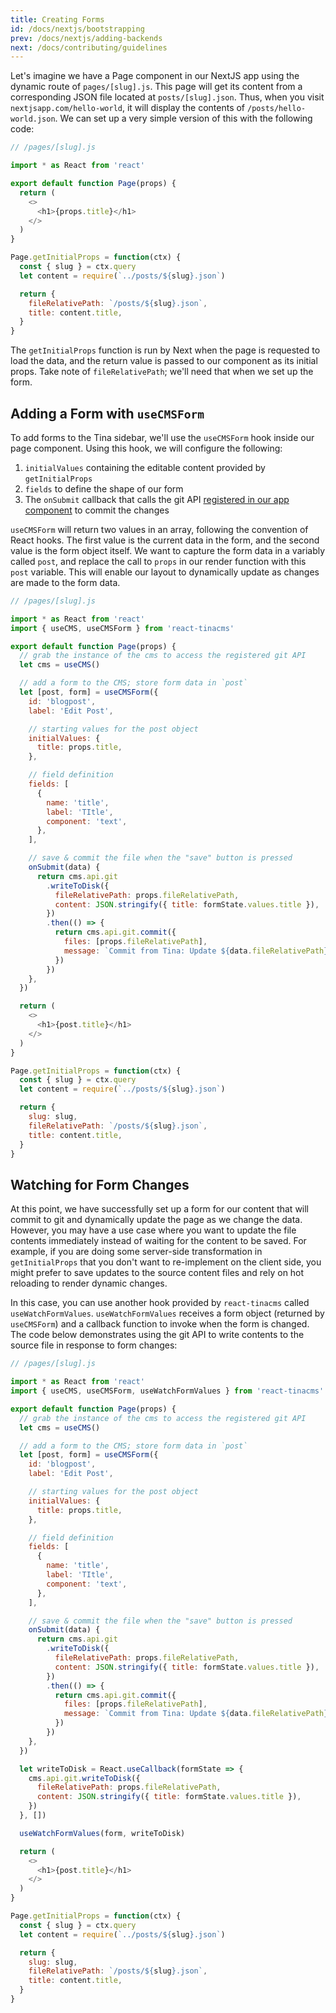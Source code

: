 ```yaml
---
title: Creating Forms
id: /docs/nextjs/bootstrapping
prev: /docs/nextjs/adding-backends
next: /docs/contributing/guidelines
---
```


Let's imagine we have a Page component in our NextJS app using the dynamic route of `pages/[slug].js`. This page will get its content from a corresponding JSON file located at `posts/[slug].json`. Thus, when you visit `nextjsapp.com/hello-world`, it will display the contents of `/posts/hello-world.json`. We can set up a very simple version of this with the following code:

```javascript
// /pages/[slug].js

import * as React from 'react'

export default function Page(props) {
  return (
    <>
      <h1>{props.title}</h1>
    </>
  )
}

Page.getInitialProps = function(ctx) {
  const { slug } = ctx.query
  let content = require(`../posts/${slug}.json`)

  return {
    fileRelativePath: `/posts/${slug}.json`,
    title: content.title,
  }
}
```

The `getInitialProps` function is run by Next when the page is requested to load the data, and the return value is passed to our component as its initial props. Take note of `fileRelativePath`; we'll need that when we set up the form.

## Adding a Form with `useCMSForm`

To add forms to the Tina sidebar, we'll use the `useCMSForm` hook inside our page component. Using this hook, we will configure the following:

1. `initialValues` containing the editable content provided by `getInitialProps`
2. `fields` to define the shape of our form
3. The `onSubmit` callback that calls the git API [registered in our app component](./adding-backends.md) to commit the changes

`useCMSForm` will return two values in an array, following the convention of React hooks. The first value is the current data in the form, and the second value is the form object itself. We want to capture the form data in a variably called `post`, and replace the call to `props` in our render function with this `post` variable. This will enable our layout to dynamically update as changes are made to the form data.

```javascript
// /pages/[slug].js

import * as React from 'react'
import { useCMS, useCMSForm } from 'react-tinacms'

export default function Page(props) {
  // grab the instance of the cms to access the registered git API
  let cms = useCMS()

  // add a form to the CMS; store form data in `post`
  let [post, form] = useCMSForm({
    id: 'blogpost',
    label: 'Edit Post',

    // starting values for the post object
    initialValues: {
      title: props.title,
    },

    // field definition
    fields: [
      {
        name: 'title',
        label: 'TItle',
        component: 'text',
      },
    ],

    // save & commit the file when the "save" button is pressed
    onSubmit(data) {
      return cms.api.git
        .writeToDisk({
          fileRelativePath: props.fileRelativePath,
          content: JSON.stringify({ title: formState.values.title }),
        })
        .then(() => {
          return cms.api.git.commit({
            files: [props.fileRelativePath],
            message: `Commit from Tina: Update ${data.fileRelativePath}`,
          })
        })
    },
  })

  return (
    <>
      <h1>{post.title}</h1>
    </>
  )
}

Page.getInitialProps = function(ctx) {
  const { slug } = ctx.query
  let content = require(`../posts/${slug}.json`)

  return {
    slug: slug,
    fileRelativePath: `/posts/${slug}.json`,
    title: content.title,
  }
}
```

## Watching for Form Changes

At this point, we have successfully set up a form for our content that will commit to git and dynamically update the page as we change the data. However, you may have a use case where you want to update the file contents immediately instead of waiting for the content to be saved. For example, if you are doing some server-side transformation in `getInitialProps` that you don't want to re-implement on the client side, you might prefer to save updates to the source content files and rely on hot reloading to render dynamic changes.

In this case, you can use another hook provided by `react-tinacms` called `useWatchFormValues`. `useWatchFormValues` receives a form object (returned by `useCMSForm`) and a callback function to invoke when the form is changed. The code below demonstrates using the git API to write contents to the source file in response to form changes:

```javascript
// /pages/[slug].js

import * as React from 'react'
import { useCMS, useCMSForm, useWatchFormValues } from 'react-tinacms'

export default function Page(props) {
  // grab the instance of the cms to access the registered git API
  let cms = useCMS()

  // add a form to the CMS; store form data in `post`
  let [post, form] = useCMSForm({
    id: 'blogpost',
    label: 'Edit Post',

    // starting values for the post object
    initialValues: {
      title: props.title,
    },

    // field definition
    fields: [
      {
        name: 'title',
        label: 'TItle',
        component: 'text',
      },
    ],

    // save & commit the file when the "save" button is pressed
    onSubmit(data) {
      return cms.api.git
        .writeToDisk({
          fileRelativePath: props.fileRelativePath,
          content: JSON.stringify({ title: formState.values.title }),
        })
        .then(() => {
          return cms.api.git.commit({
            files: [props.fileRelativePath],
            message: `Commit from Tina: Update ${data.fileRelativePath}`,
          })
        })
    },
  })

  let writeToDisk = React.useCallback(formState => {
    cms.api.git.writeToDisk({
      fileRelativePath: props.fileRelativePath,
      content: JSON.stringify({ title: formState.values.title }),
    })
  }, [])

  useWatchFormValues(form, writeToDisk)

  return (
    <>
      <h1>{post.title}</h1>
    </>
  )
}

Page.getInitialProps = function(ctx) {
  const { slug } = ctx.query
  let content = require(`../posts/${slug}.json`)

  return {
    slug: slug,
    fileRelativePath: `/posts/${slug}.json`,
    title: content.title,
  }
}
```
